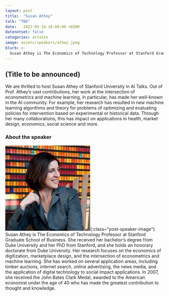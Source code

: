```yaml
---
layout: post
title:  "Susan Athey"
talk: "TBD"
date:   2022-05-10 16:00:00 +0200
datenotset: false
categories: aitalks
image: assets/speakers/athey.jpeg
blurb: >-
  Susan Athey is The Economics of Technology Professor at Stanford Graduate School of Business. Her research focuses on the economics of digitization, marketplace design, and the intersection of econometrics and machine learning.  
---
```



## (Title to be announced)

We are thrilled to host Susan Athey of Stanford University in AI Talks. Out of Prof. Athey’s vast contributions, her work at the intersection of econometrics and machine learning, in particular, has made her well-known in the AI community. For example, her research has resulted in new machine learning algorithms and theory for problems of optimizing and evaluating policies for intervention based on experimental or historical data. Through her many collaborations, this has impact on applications in health, market design, economics, social science and more.

### About the speaker
![Susan Athey](/assets/speakers/athey.jpeg){:class="post-speaker-image"} Susan Athey is The Economics of Technology Professor at Stanford Graduate School of Business. She received her bachelor’s degree from Duke University and her PhD from Stanford, and she holds an honorary doctorate from Duke University. Her research focuses on the economics of digitization, marketplace design, and the intersection of econometrics and machine learning.  She has worked on several application areas, including timber auctions, internet search, online advertising, the news media, and the application of digital technology to social impact applications. In 2007, she received the John Bates Clark Medal, awarded to the American economist under the age of 40 who has made the greatest contribution to thought and knowledge.

